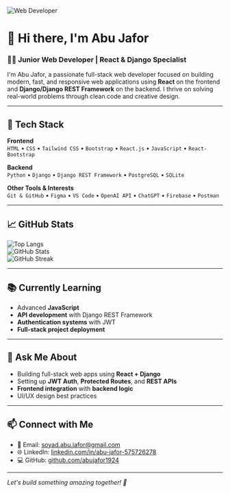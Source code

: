 ![Web Developer](https://ibb.co/vCYbWP33)

# 👋 Hi there, I'm Abu Jafor  
### 🧑‍💻 Junior Web Developer | React & Django Specialist

I'm Abu Jafor, a passionate full-stack web developer focused on building modern, fast, and responsive web applications using **React** on the frontend and **Django/Django REST Framework** on the backend. I thrive on solving real-world problems through clean code and creative design.

---

## 🚀 Tech Stack

**Frontend**  
`HTML` • `CSS` • `Tailwind CSS` • `Bootstrap` • `React.js` • `JavaScript` • `React-Bootstrap`

**Backend**  
`Python` • `Django` • `Django REST Framework` • `PostgreSQL` • `SQLite`

**Other Tools & Interests**  
`Git & GitHub` • `Figma` • `VS Code` • `OpenAI API` • `ChatGPT` • `Firebase` • `Postman`

---

## 📈 GitHub Stats

![Top Langs](https://github-readme-stats.vercel.app/api/top-langs/?username=abujafor1924&layout=compact&theme=tokyonight)  
![GitHub Stats](https://github-readme-stats.vercel.app/api?username=abujafor1924&show_icons=true&theme=tokyonight)  
![GitHub Streak](https://streak-stats.demolab.com?user=abujafor1924&theme=tokyonight)

---

## 📚 Currently Learning

- Advanced **JavaScript**
- **API development** with Django REST Framework
- **Authentication systems** with JWT
- **Full-stack project deployment**

---

## 🧠 Ask Me About

- Building full-stack web apps using **React + Django**
- Setting up **JWT Auth**, **Protected Routes**, and **REST APIs**
- **Frontend integration** with **backend logic**
- UI/UX design best practices

---

## 📫 Connect with Me

- 📧 Email: [soyad.abu.jafor@gmail.com](mailto:soyad.abu.jafor@gmail.com)
- 🌐 LinkedIn: [linkedin.com/in/abu-jafor-575726278](https://www.linkedin.com/in/abu-jafor-575726278/)
- 💻 GitHub: [github.com/abujafor1924](https://github.com/abujafor1924)

---

*Let's build something amazing together! 🚀*
